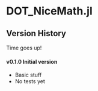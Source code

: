 # DOT_NiceMath.jl


## Version History
Time goes up!

#### **v0.1.0** Initial version
* Basic stuff
* No tests yet

